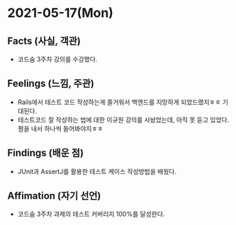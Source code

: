 # 2021-05-17\(Mon\)

## Facts \(사실, 객관\)

* 코드숨 3주차 강의를 수강했다.

## Feelings \(느낌, 주관\)

* Rails에서 테스트 코드 작성하는게 즐거워서 백엔드를 지망하게 되었드랬지ㅎㅎ 기대된다.
* 테스트코드 잘 작성하는 법에 대한 이규원 강의를 사놨었는데, 아직 못 듣고 있었다. 짬을 내서 하나씩 들어봐야지ㅎㅎ

## Findings \(배운 점\)

* JUnit과 AssertJ를 활용한 테스트 케이스 작성방법을 배웠다.

## Affimation \(자기 선언\)

* 코드숨 3주차 과제의 테스트 커버리지 100%를 달성한다.

